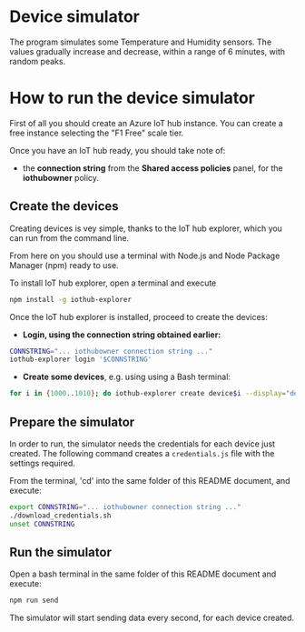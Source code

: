 # Device simulator

The program simulates some Temperature and Humidity sensors. The values gradually
increase and decrease, within a range of 6 minutes, with random peaks.

# How to run the device simulator

First of all you should create an Azure IoT hub instance. You can create a free instance 
selecting the "F1 Free" scale tier.

Once you have an IoT hub ready, you should take note of:

* the **connection string** from the **Shared access policies** panel, for 
   the **iothubowner** policy.
    
## Create the devices

Creating devices is vey simple, thanks to the IoT hub explorer, which you can run from
the command line.

From here on you should use a terminal with Node.js and Node Package Manager (npm) ready to use.

To install IoT hub explorer, open a terminal and execute

```bash
npm install -g iothub-explorer
```

Once the IoT hub explorer is installed, proceed to create the devices:
 
* **Login, using the connection string obtained earlier:**

```bash
CONNSTRING="... iothubowner connection string ..."
iothub-explorer login '$CONNSTRING'
```

* **Create some devices**, e.g. using using a Bash terminal:

```bash
for i in {1000..1010}; do iothub-explorer create device$i --display="deviceId"; done
```

## Prepare the simulator

In order to run, the simulator needs the credentials for each device just created. 
The following command creates a `credentials.js` file with the settings required.

From the terminal, 'cd' into the same folder of this README document, and execute:

```bash
export CONNSTRING="... iothubowner connection string ..."
./download_credentials.sh
unset CONNSTRING
```

## Run the simulator

Open a bash terminal in the same folder of this README document and execute:

```bash
npm run send
```

The simulator will start sending data every second, for each device created.
